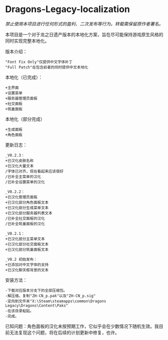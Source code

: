 # Dragons-Legacy-localization
*禁止使用本项目进行任何形式的盈利、二次发布等行为。转载需保留原作者署名。*

本项目是一个对于龙之日遗产版本的本地化方案，旨在尽可能保持游戏原生风格的同时实现完整本地化。

版本介绍：

    "Font Fix Only"仅提供中文字体补丁
    "Full Patch"在包含前者的同时提供中文本地化


本地化（已完成）：

    +主界面
    +设置菜单
    +服务器管理员面板
    +社交面板
    +筑巢面板

本地化（部分完成）

    +生成面板
    +角色面板


更新日志：

    _V0.2.3：
    +已汉化皮肤名称
    +已汉化大量文本
    /字体已对齐，现在看起来应该很好
    /已补全主菜单的汉化
    /已补全设置菜单的汉化

    _V0.2.2：
    +已汉化管理员面板
    +已汉化部分角色面板文本
    +已汉化部分生成菜单文本
    +已汉化部分服务器列表文本
    /已补全社交面板的汉化
    /已补全筑巢面板的汉化
	
    _V0.2.1：
    +已汉化部分主菜单文本
    +已汉化部分社交面板文本
    +已汉化部分筑巢面板文本

    _V0.2 初始发布：
    +已添加对中文字体的支持
    +已汉化聊天框背景的文本


安装方法：

    -下载对应版本分支下的全部压缩包。
    -解压缩，复制"ZH-CN_p.pak"以及"ZH-CN_p.sig"
    -定向到文件夹"X:\Steam\steamapps\common\Dragons Legacy\Dragons\Content\Paks"
    -在该目录粘贴。
    -完成。


已知问题：角色面板的汉化未按预期工作，它似乎会在少数情况下随机生效。我目前无法复现这个问题，将在后续的计划更新中修复，也许。
